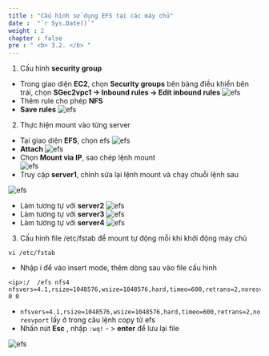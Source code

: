```yaml
---
title : "Cấu hình sử dụng EFS tại các máy chủ"
date :  "`r Sys.Date()`" 
weight : 2 
chapter : false
pre : " <b> 3.2. </b> "
---
```

1. Cấu hình **security group** 
* Trong giao diện **EC2**, chọn **Security groups** bên bảng điều khiển bên trái, chọn **SGec2vpc1 -> Inbound rules -> Edit inbound rules**
![efs](/images/3.efs/3.1.12.png)
* Thêm rule cho phép **NFS**
* **Save rules**
![efs](/images/3.efs/3.1.13.png)

2. Thực hiện mount vào từng server
* Tại giao diện **EFS**, chọn efs
![efs](/images/3.efs/3.1.9.png)
* **Attach**
![efs](/images/3.efs/3.1.10.png)
* Chọn **Mount via IP**, sao chép lệnh mount  
![efs](/images/3.efs/3.1.11.png)
* Truy cập **server1**, chỉnh sửa lại lệnh mount và chạy chuỗi lệnh sau 

![efs](/images/3.efs/3.1.14.png)
* Làm tương tự với **server2**
![efs](/images/3.efs/3.1.15.png)
* Làm tương tự với **server3**
![efs](/images/3.efs/3.1.16.png)
* Làm tương tự với **server4**
![efs](/images/3.efs/3.1.17.png)
3. Cấu hình file /etc/fstab để mount tự động mỗi khi khởi động máy chủ 
```
vi /etc/fstab
```
* Nhập i để vào insert mode, thêm dòng sau vào file cấu hình 
```
<ip>:/	/efs nfs4	nfsvers=4.1,rsize=1048576,wsize=1048576,hard,timeo=600,retrans=2,noresvport 0 0
```
* ```nfsvers=4.1,rsize=1048576,wsize=1048576,hard,timeo=600,retrans=2,noresvport``` lấy ở trong câu lệnh copy từ efs 
* Nhấn nút **Esc** , nhập ```:wq!``` - > **enter** để lưu lại file

![efs](/images/3.efs/3.1.20.png)
